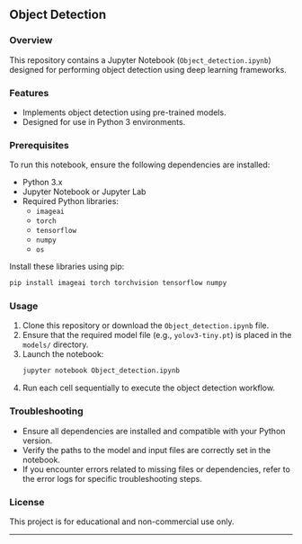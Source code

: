 ## Object Detection

### Overview
This repository contains a Jupyter Notebook (`Object_detection.ipynb`) designed for performing object detection using deep learning frameworks.

### Features
- Implements object detection using pre-trained models.
- Designed for use in Python 3 environments.

### Prerequisites
To run this notebook, ensure the following dependencies are installed:
- Python 3.x
- Jupyter Notebook or Jupyter Lab
- Required Python libraries:
  - `imageai`
  - `torch`
  - `tensorflow`
  - `numpy`
  - `os`

Install these libraries using pip:
```bash
pip install imageai torch torchvision tensorflow numpy
```

### Usage
1. Clone this repository or download the `Object_detection.ipynb` file.
2. Ensure that the required model file (e.g., `yolov3-tiny.pt`) is placed in the `models/` directory.
3. Launch the notebook:
   ```bash
   jupyter notebook Object_detection.ipynb
   ```
4. Run each cell sequentially to execute the object detection workflow.

### Troubleshooting
- Ensure all dependencies are installed and compatible with your Python version.
- Verify the paths to the model and input files are correctly set in the notebook.
- If you encounter errors related to missing files or dependencies, refer to the error logs for specific troubleshooting steps.

### License
This project is for educational and non-commercial use only.

---
